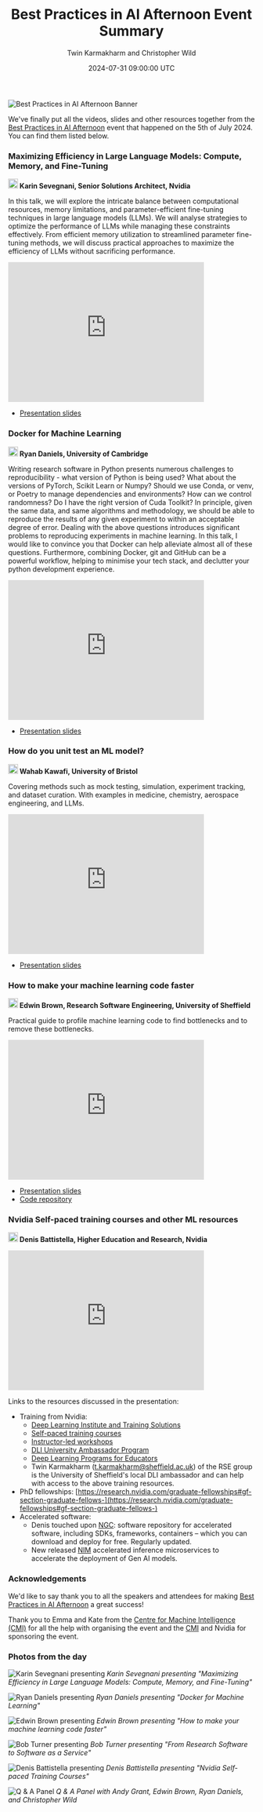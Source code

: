 ﻿---
layout: post
title: "Best Practices in AI Afternoon Event Summary"
author: Twin Karmakharm and Christopher Wild
slug: 2024-07-31-best-practices-in-ai-afternoon-event-summary
date: 2024-07-31 09:00:00 UTC
tags: AI LLM Docker Testing
category:
link:
description:
social_image:
type: text
excerpt_separator: <!--more-->
---

<div style="margin-top: 1em; margin-bottom: 1em;">
<img src="/assets/images/2024-07-05-best-practices-in-ai/banner-gforms.svg" alt="Best Practices in AI Afternoon Banner"/>
</div>

We've finally put all the videos, slides and other resources together from the [Best Practices in AI Afternoon](/events/seminar-2024-07-05-best-practices-in-ai-afternoon) 
event that happened on the 5th of July 2024. You can find them listed below.
  

### Maximizing Efficiency in Large Language Models: Compute, Memory, and Fine-Tuning
**<img class="align-self-center mr-2" src="/assets/images/icons/icons8-communication-skill-50.png" width="20" alt="Speaker"> Karin Sevegnani, Senior Solutions Architect, Nvidia**

In this talk, we will explore the intricate balance between computational resources, memory limitations, and parameter-efficient fine-tuning techniques in large language models (LLMs). We will analyse strategies to optimize the performance of LLMs while managing these constraints effectively. From efficient memory utilization to streamlined parameter fine-tuning methods, we will discuss practical approaches to maximize the efficiency of LLMs without sacrificing performance.

<iframe id="kaltura_player" type="text/javascript"  src='https://cdnapisec.kaltura.com/p/2103181/embedPlaykitJs/uiconf_id/53345422?iframeembed=true&entry_id=1_3uimk13k&config[provider]={"widgetId":"1_08d7ws2x"}&config[playback]={"startTime":0}'  style="width: 400px;height: 285px;border: 0;" allowfullscreen webkitallowfullscreen mozAllowFullScreen allow="autoplay *; fullscreen *; encrypted-media *" sandbox="allow-downloads allow-forms allow-same-origin allow-scripts allow-top-navigation allow-pointer-lock allow-popups allow-modals allow-orientation-lock allow-popups-to-escape-sandbox allow-presentation allow-top-navigation-by-user-activation" title="Maximizing Efficiency in Large Language Models: Compute, Memory, and Fine-Tuning"></iframe>

- [Presentation slides](https://nvidia-gpugenius.highspot.com/viewer/668bacf0b742e161aab7e95c?iid=6688069f3f35f83f5dd60161)

### Docker for Machine Learning
**<img class="align-self-center mr-2" src="/assets/images/icons/icons8-communication-skill-50.png" width="20" alt="Speaker"> Ryan Daniels, University of Cambridge**

Writing research software in Python presents numerous challenges to reproducibility - what version of Python is being used? What about the versions of PyTorch, Scikit Learn or Numpy? Should we use Conda, or venv, or Poetry to manage dependencies and environments? How can we control randomness? Do I have the right version of Cuda Toolkit? In principle, given the same data, and same algorithms and methodology, we should be able to reproduce the results of any given experiment to within an acceptable degree of error. Dealing with the above questions introduces significant problems to reproducing experiments in machine learning. In this talk, I would like to convince you that Docker can help alleviate almost all of these questions. Furthermore, combining Docker, git and GitHub can be a powerful workflow, helping to minimise your tech stack, and declutter your python development experience.

<iframe id="kaltura_player" type="text/javascript"  src='https://cdnapisec.kaltura.com/p/2103181/embedPlaykitJs/uiconf_id/53345422?iframeembed=true&entry_id=1_ea910iqv&config[provider]={"widgetId":"1_foxtxokg"}&config[playback]={"startTime":0}'  style="width: 400px;height: 285px;border: 0;" allowfullscreen webkitallowfullscreen mozAllowFullScreen allow="autoplay *; fullscreen *; encrypted-media *" sandbox="allow-downloads allow-forms allow-same-origin allow-scripts allow-top-navigation allow-pointer-lock allow-popups allow-modals allow-orientation-lock allow-popups-to-escape-sandbox allow-presentation allow-top-navigation-by-user-activation" title="Docker for Research Software"></iframe>

- [Presentation slides](/assets/slides/2024-07-05-best-practices-ai/docker_for_rse.pdf)

### How do you unit test an ML model?
**<img class="align-self-center mr-2" src="/assets/images/icons/icons8-communication-skill-50.png" width="20" alt="Speaker"> Wahab Kawafi, University of Bristol**

Covering methods such as mock testing, simulation, experiment tracking, and dataset curation. With examples in medicine, chemistry, aerospace engineering, and LLMs.

<iframe id="kaltura_player" type="text/javascript"  src='https://cdnapisec.kaltura.com/p/2103181/embedPlaykitJs/uiconf_id/53345422?iframeembed=true&entry_id=1_2yuxckko&config[provider]={"widgetId":"1_b9fcv3r6"}&config[playback]={"startTime":0}'  style="width: 400px;height: 285px;border: 0;" allowfullscreen webkitallowfullscreen mozAllowFullScreen allow="autoplay *; fullscreen *; encrypted-media *" sandbox="allow-downloads allow-forms allow-same-origin allow-scripts allow-top-navigation allow-pointer-lock allow-popups allow-modals allow-orientation-lock allow-popups-to-escape-sandbox allow-presentation allow-top-navigation-by-user-activation" title="How do you unit test an ML model?"></iframe>

- [Presentation slides](/assets/slides/2024-07-05-best-practices-ai/unit_test_ml_model.pdf)

### How to make your machine learning code faster
**<img class="align-self-center mr-2" src="/assets/images/icons/icons8-communication-skill-50.png" width="20" alt="Speaker"> Edwin Brown, Research Software Engineering, University of Sheffield**

Practical guide to profile machine learning code to find bottlenecks and to remove these bottlenecks.

<iframe id="kaltura_player" type="text/javascript"  src='https://cdnapisec.kaltura.com/p/2103181/embedPlaykitJs/uiconf_id/53345422?iframeembed=true&entry_id=1_zy2js5xq&config[provider]={"widgetId":"1_2ewj75mj"}&config[playback]={"startTime":0}'  style="width: 400px;height: 285px;border: 0;" allowfullscreen webkitallowfullscreen mozAllowFullScreen allow="autoplay *; fullscreen *; encrypted-media *" sandbox="allow-downloads allow-forms allow-same-origin allow-scripts allow-top-navigation allow-pointer-lock allow-popups allow-modals allow-orientation-lock allow-popups-to-escape-sandbox allow-presentation allow-top-navigation-by-user-activation" title="How to make your machine learning code faster"></iframe>

- [Presentation slides](/assets/slides/2024-07-05-best-practices-ai/Profiling-ML-Code-with-Pytorch.pdf)
- [Code repository](https://github.com/EdwinB12/ProfileML)

### Nvidia Self-paced training courses and other ML resources
**<img class="align-self-center mr-2" src="/assets/images/icons/icons8-communication-skill-50.png" width="20" alt="Speaker"> Denis Battistella, Higher Education and Research, Nvidia**

<iframe id="kaltura_player" type="text/javascript"  src='https://cdnapisec.kaltura.com/p/2103181/embedPlaykitJs/uiconf_id/53345422?iframeembed=true&entry_id=1_e5azrc8x&config[provider]={"widgetId":"1_1lxy6j2c"}&config[playback]={"startTime":0}'  style="width: 400px;height: 285px;border: 0;" allowfullscreen webkitallowfullscreen mozAllowFullScreen allow="autoplay *; fullscreen *; encrypted-media *" sandbox="allow-downloads allow-forms allow-same-origin allow-scripts allow-top-navigation allow-pointer-lock allow-popups allow-modals allow-orientation-lock allow-popups-to-escape-sandbox allow-presentation allow-top-navigation-by-user-activation" title="Nvidia Self-paced Training Courses"></iframe>

Links to the resources discussed in the presentation:

- Training from Nvidia:
  - [Deep Learning Institute and Training Solutions](https://www.nvidia.com/en-gb/training/)
  - [Self-paced training courses](https://www.nvidia.com/en-gb/training/online/)
  - [Instructor-led workshops](https://learn.nvidia.com/en-us/training/instructor-led-workshops)
  - [DLI University Ambassador Program](https://www.nvidia.com/en-gb/training/educator-programs/university-ambassador-program/)
  - [Deep Learning Programs for Educators](https://www.nvidia.com/en-gb/training/educator-programs/)
  - Twin Karmakharm (<a href="t.karmakharm@sheffield.ac.uk">t.karmakharm@sheffield.ac.uk</a>) of the RSE group is the University of Sheffield's local DLI ambassador and can help with access to the above training resources.  
- PhD fellowships: [https://research.nvidia.com/graduate-fellowships#gf-section-graduate-fellows-](https://research.nvidia.com/graduate-fellowships#gf-section-graduate-fellows-)
- Accelerated software:
  - Denis touched upon [NGC](https://www.nvidia.com/en-us/gpu-cloud/): software repository for accelerated software, including SDKs, frameworks, containers – which you can download and deploy for free. Regularly updated.
  - New released [NIM](https://www.nvidia.com/en-gb/ai/) accelerated inference microservices to accelerate the deployment of Gen AI models.


### Acknowledgements 

We'd like to say thank you to all the speakers and attendees for making [Best Practices in AI Afternoon](/events/seminar-2024-07-05-best-practices-in-ai-afternoon) 
a great success! 

Thank you to Emma and Kate from the [Centre for Machine Intelligence (CMI)](https://www.sheffield.ac.uk/machine-intelligence) for all the help with 
organising the event and the [CMI](https://www.sheffield.ac.uk/machine-intelligence) and Nvidia for sponsoring the event.  


### Photos from the day

![Karin Sevegnani presenting](/assets/slides/2024-07-05-best-practices-ai/P1022846.jpg)
*Karin Sevegnani presenting "Maximizing Efficiency in Large Language Models: Compute, Memory, and Fine-Tuning"* 

![Ryan Daniels presenting](/assets/slides/2024-07-05-best-practices-ai/P1022853.jpg)
*Ryan Daniels presenting "Docker for Machine Learning"*

![Edwin Brown presenting](/assets/slides/2024-07-05-best-practices-ai/P1022858.jpg)
*Edwin Brown presenting "How to make your machine learning code faster"*

![Bob Turner presenting](/assets/slides/2024-07-05-best-practices-ai/P1022860.jpg)
*Bob Turner presenting "From Research Software to Software as a Service"*

![Denis Battistella presenting](/assets/slides/2024-07-05-best-practices-ai/P1022862.jpg)
*Denis Battistella presenting "Nvidia Self-paced Training Courses"*

![Q & A Panel](/assets/slides/2024-07-05-best-practices-ai/P1022863.jpg)
*Q & A Panel with Andy Grant, Edwin Brown, Ryan Daniels, and Christopher Wild*


